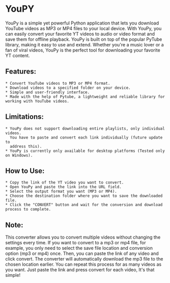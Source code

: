 # **YouPY**
YouPy is a simple yet powerful Python application that lets you download YouTube videos as MP3 or MP4 files to your local device. With YouPy, you can easily convert your favorite YT videos to audio or video format and save them for offline playback. YouPy is built on top of the popular PyTube library, making it easy to use and extend. Whether you're a music lover or a fan of viral videos, YouPy is the perfect tool for downloading your favorite YT content.

## **Features:**
    * Convert YouTube videos to MP3 or MP4 format.
    * Download videos to a specified folder on your device.
    * Simple and user-friendly interface.
    * Made with the help of Pytube, a lightweight and reliable library for working with YouTube videos.

## **Limitations:**
    * YouPy does not support downloading entire playlists, only individual videos. 
      You have to paste and convert each link individually (future update to
      address this).
    * YouPy is currently only available for desktop platforms (Tested only on Windows).

## **How to Use:**
    * Copy the link of the YT video you want to convert.
    * Open YouPy and paste the link into the URL field.
    * Select the output format you want (MP3 or MP4).
    * Choose the destination folder where you want to save the downloaded file.
    * Click the "CONVERT" button and wait for the conversion and download process to complete.

## **Note:**
This converter allows you to convert multiple videos without changing the settings every time. If you want to convert to a mp3 or mp4 file, for example, you only need to select the save file location and conversion option (mp3 or mp4) once. Then, you can paste the link of any video and click convert. The converter will automatically download the mp3 file to the chosen location earlier. You can repeat this process for as many videos as you want. Just paste the link and press convert for each video, It's that simple!
